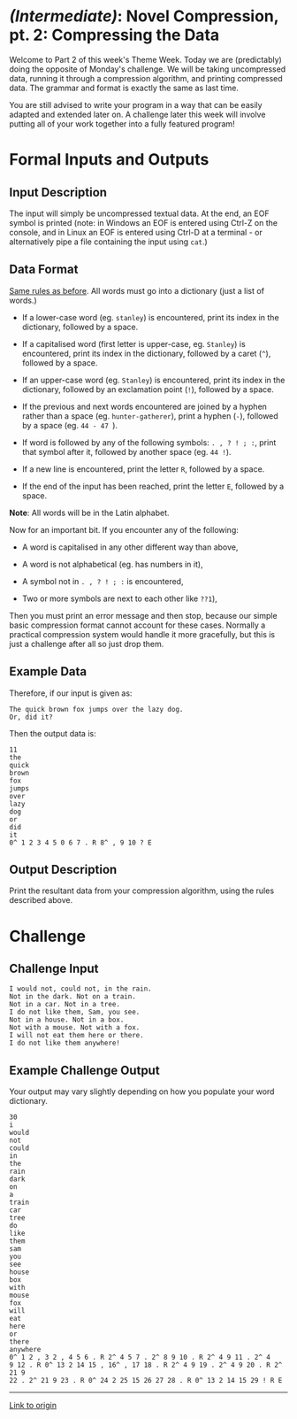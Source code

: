 # [](#IntermediateIcon) _(Intermediate)_: Novel Compression, pt. 2: Compressing the Data

Welcome to Part 2 of this week's Theme Week. Today we are (predictably) doing the opposite of Monday's challenge. We will be taking uncompressed data, running it through a compression algorithm, and printing compressed data. The grammar and format is exactly the same as last time.

You are still advised to write your program in a way that can be easily adapted and extended later on. A challenge later this week will involve putting all of your work together into a fully featured program!

# Formal Inputs and Outputs

## Input Description

The input will simply be uncompressed textual data. At the end, an EOF symbol is printed (note: in Windows an EOF is entered using Ctrl-Z on the console, and in Linux an EOF is entered using Ctrl-D at a terminal - or alternatively pipe a file containing the input using `cat`.)

## Data Format

[Same rules as before](/r/dailyprogrammer/comments/25clki/5122014_challenge_162_easy_novel_compression_pt_1/). All words must go into a dictionary (just a list of words.)

* If a lower-case word (eg. `stanley`) is encountered, print its index in the dictionary, followed by a space.

* If a capitalised word (first letter is upper-case, eg. `Stanley`) is encountered, print its index in the dictionary, followed by a caret (`^`), followed by a space.

* If an upper-case word (eg. `Stanley`) is encountered, print its index in the dictionary, followed by an exclamation point (`!`), followed by a space.

* If the previous and next words encountered are joined by a hyphen rather than a space (eg. `hunter-gatherer`), print a hyphen (`-`), followed by a space (eg. `44 - 47 `).

* If word is followed by any of the following symbols: `. , ? ! ; :`, print that symbol after it, followed by another space (eg. `44 !`).

* If a new line is encountered, print the letter `R`, followed by a space.

* If the end of the input has been reached, print the letter `E`, followed by a space.

**Note**: All words will be in the Latin alphabet.

Now for an important bit. If you encounter any of the following:

* A word is capitalised in any other different way than above,

* A word is not alphabetical (eg. has numbers in it),

* A symbol not in `. , ? ! ; :` is encountered,

* Two or more symbols are next to each other like `??1`),

Then you must print an error message and then stop, because our simple basic compression format cannot account for these cases. Normally a practical compression system would handle it more gracefully, but this is just a challenge after all so just drop them.

## Example Data

Therefore, if our input is given as:

    The quick brown fox jumps over the lazy dog.
    Or, did it?
    
Then the output data is:

    11
    the
    quick
    brown
    fox
    jumps
    over
    lazy
    dog
    or
    did
    it
    0^ 1 2 3 4 5 0 6 7 . R 8^ , 9 10 ? E
    
## Output Description

Print the resultant data from your compression algorithm, using the rules described above.

# Challenge

## Challenge Input

    I would not, could not, in the rain.
    Not in the dark. Not on a train.
    Not in a car. Not in a tree.
    I do not like them, Sam, you see.
    Not in a house. Not in a box.
    Not with a mouse. Not with a fox.
    I will not eat them here or there.
    I do not like them anywhere!

## Example Challenge Output

Your output may vary slightly depending on how you populate your word dictionary.

    30
    i
    would
    not
    could
    in
    the
    rain
    dark
    on
    a
    train
    car
    tree
    do
    like
    them
    sam
    you
    see
    house
    box
    with
    mouse
    fox
    will
    eat
    here
    or
    there
    anywhere
    0^ 1 2 , 3 2 , 4 5 6 . R 2^ 4 5 7 . 2^ 8 9 10 . R 2^ 4 9 11 . 2^ 4
    9 12 . R 0^ 13 2 14 15 , 16^ , 17 18 . R 2^ 4 9 19 . 2^ 4 9 20 . R 2^ 21 9
    22 . 2^ 21 9 23 . R 0^ 24 2 25 15 26 27 28 . R 0^ 13 2 14 15 29 ! R E

---

[Link to origin](https://www.reddit.com/r/dailyprogrammer/25hlo9)